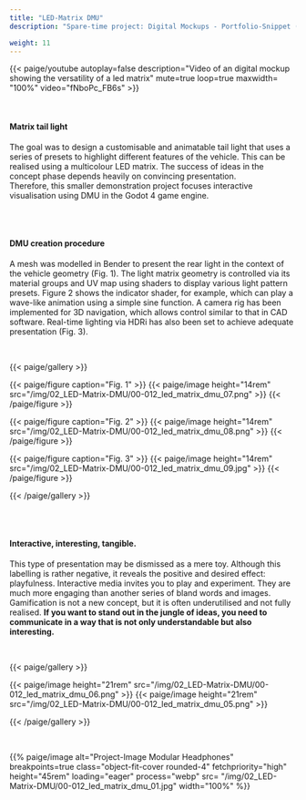 ```yaml
---
title: "LED-Matrix DMU"
description: "Spare-time project: Digital Mockups - Portfolio-Snippet (2023)"

weight: 11
---
```



<!-- 01 Video Cover -->
{{< paige/youtube autoplay=false description="Video of an digital mockup showing the versatility of a led matrix" mute=true loop=true maxwidth= "100%"  video="fNboPc_FB6s" >}}

<br>


<!-- Abschnitt 1 -->


<h4> Matrix tail light </h4> </p>

The goal was to design a customisable and animatable tail light that uses a series of presets to highlight different features of the vehicle. This can be realised using a multicolour LED matrix.
The success of ideas in the concept phase depends heavily on convincing presentation. <br> Therefore, this smaller demonstration project focuses interactive visualisation using DMU in the Godot 4 game engine.

</p> <br><br>


<!-- Abschnitt 2 -->

<h4> DMU creation procedure </h4> </p>

A mesh was modelled in Bender to present the rear light in the context of the vehicle geometry (Fig. 1).
The light matrix geometry is controlled via its material groups and UV map using shaders to display various light pattern presets. Figure 2 shows the indicator shader, for example, which can play a wave-like animation using a simple sine function.
A camera rig has been implemented for 3D navigation, which allows control similar to that in CAD software. Real-time lighting via HDRi has also been set to achieve adequate presentation (Fig. 3).

</p> <br>


{{< paige/gallery >}}

{{< paige/figure caption="Fig. 1" >}}
{{< paige/image height="14rem" src="/img/02_LED-Matrix-DMU/00-012_led_matrix_dmu_07.png" >}}
{{< /paige/figure >}}

{{< paige/figure caption="Fig. 2" >}}
{{< paige/image height="14rem" src="/img/02_LED-Matrix-DMU/00-012_led_matrix_dmu_08.png" >}}
{{< /paige/figure >}}

{{< paige/figure caption="Fig. 3" >}}
{{< paige/image height="14rem" src="/img/02_LED-Matrix-DMU/00-012_led_matrix_dmu_09.jpg" >}}
{{< /paige/figure >}}

{{< /paige/gallery >}}

</p> <br><br>

<!-- Abschnitt 3 -->

<h4>Interactive, interesting, tangible. </h4> </p>


This type of presentation may be dismissed as a mere toy. Although this labelling is rather negative, it reveals the positive and desired effect: playfulness. Interactive media invites you to play and experiment. They are much more engaging than another series of bland words and images. Gamification is not a new concept, but it is often underutilised and not fully realised.  **If you want to stand out in the jungle of ideas, you need to communicate in a way that is not only understandable but also interesting.**

</p> <br>

{{< paige/gallery >}}

{{< paige/image height="21rem" src="/img/02_LED-Matrix-DMU/00-012_led_matrix_dmu_06.png" >}}
{{< paige/image height="21rem" src="/img/02_LED-Matrix-DMU/00-012_led_matrix_dmu_05.png" >}}

{{< /paige/gallery >}}

</p> <br>

<p>{{% paige/image alt="Project-Image Modular Headphones" breakpoints=true class="object-fit-cover rounded-4" fetchpriority="high" height="45rem" loading="eager" process="webp" src= "/img/02_LED-Matrix-DMU/00-012_led_matrix_dmu_01.jpg" width="100%" %}}</p>
</p>



